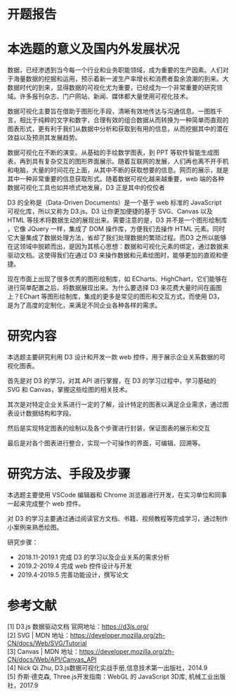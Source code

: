 # 开题报告

<a name="c58eb400"></a>
# 本选题的意义及国内外发展状况

数据，已经渗透到当今每一个行业和业务职能领域，成为重要的生产因素。人们对于海量数据的挖掘和运用，预示着新一波生产率增长和消费者盈余浪潮的到来。大数据时代的到来，显得数据的可视化尤为重要，已经成为一个非常重要的研究领域。许多报刊杂志、门户网站、新闻、媒体都大量使用可视化技术。

数据可视化主要旨在借助于图形化手段，清晰有效地传达与沟通信息。一图胜千言，相比于纯粹的文字和数字，合理有效的组合数据从而转换为一种简单而直观的图表形式，更有利于我们从数据中分析和获取到有用的信息，从而挖掘其中的潜在效益以及预测其发展趋势。

数据可视化在不断的演变。从基础的手绘数学图表，到 PPT 等软件智能生成图表，再到具有复杂交互的图形界面展示。随着互联网的发展，人们再也离不开手机和电脑，大量的时间花在上面，从其中不断的获取想要的信息。网页的展示，就是其中一种非常重要的信息获取形式。随着数据可视化越来越重要，web 端的各种数据可视化工具也如井喷式地发展，D3 正是其中的佼佼者

D3 的全称是（Data-Driven Documents）是一个基于 web 标准的 JavaScript 可视化库，所以又称为 D3.js。D3 让你更加便捷的基于 SVG、Canvas 以及 HTML 等技术将数据生动的展现出来。需要注意的是，D3 并不是一个图形绘制库
，它像 JQuery 一样，集成了 DOM 操作库，方便我们去操作 HTML 元素。同时它大量集成了数据处理方法，省却了我们处理数据的繁琐过程。而D3 之所以能够在这领域中脱颖而出，是因为其核心思想：数据和可视化元素的绑定，通过数据来驱动文档。这使得我们在通过 D3 来操作数据和元素绘图时，能够更加的直观和便捷。

现在市面上出现了很多优秀的图形绘制库，如 ECharts、HighChart，它们能够在进行简单配置之后，将数据展现出来。为什么要选择 D3 来花费大量时间在画图上？EChart 等图形绘制库，集成的更多是常见的图形和交互方式，而使用 D3，是为了高度的定制化，来满足不同企业各种各样的需求。

<a name="8c3ef5a7"></a>
# 研究内容

本选题主要研究利用 D3 设计和开发一款 web 控件，用于展示企业关系数据的可视化图表。

首先是对 D3 的学习，对其 API 进行掌握，在 D3 的学习过程中，学习基础的 SVG 和 Canvas，掌握这些绘图的相关技术。

其次是对特定企业关系进行一定的了解，设计特定的图表以满足企业需求，通过图表设计数据结构和字段。

然后是实现特定图表的绘制以及各个步骤进行封装，保证图表的展示和交互

最后是对各个图表进行整合，实现一个可操作的界面，可编辑、回溯等。

<a name="9845c5c5"></a>
# 研究方法、手段及步骤

本选题主要使用 VSCode 编辑器和 Chrome 浏览器进行开发，在实习单位和同事一起来完成整个 web 控件。

对 D3 的学习主要通过通过阅读官方文档、书籍、视频教程等完成学习，通过制作小案例来熟悉绘图。

研究步骤：
* 2018.11-2019.1 完成 D3 的学习以及企业关系的需求分析
* 2019.2-2019.4 完成 web 控件设计与开发
* 2019.4-2019.5 完善功能设计，撰写论文

<a name="fb507f2c"></a>
# 参考文献

[1] D3.js 数据驱动文档 官网地址：https://d3js.org/<br />[2] SVG | MDN 地址：https://developer.mozilla.org/zh-CN/docs/Web/SVG/Tutorial<br />[3] Canvas | MDN 地址：https://developer.mozilla.org/zh-CN/docs/Web/API/Canvas_API<br />[4] Nick Qi Zhu, D3.js数据可视化实战手册,信息技术第一出版社，2014.9<br />[5] 乔斯·德克森, Three.js开发指南：WebGL 的 JavaScript 3D库, 机械工业出版社，2017.9

